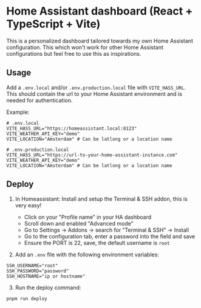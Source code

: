 # Home Assistant dashboard (React + TypeScript + Vite)

This is a personalized dashboard tailored towards my own Home Assistant configuration. This which won't work for other Home Assistant configurations but feel free to use this as inspirations.

## Usage

Add a `.env.local` and/or `.env.production.local` file with `VITE_HASS_URL`. This should contain the url to your Home Assistant environment and is needed for authentication.

Example:

```
# .env.local
VITE_HASS_URL="https://homeassistant.local:8123"
VITE_WEATHER_API_KEY="demo"
VITE_LOCATION="Amsterdam" # Can be latlong or a location name
```

```
# .env.production.local
VITE_HASS_URL="https://url-to-your-home-assistant-instance.com"
VITE_WEATHER_API_KEY="demo"
VITE_LOCATION="Amsterdam" # Can be latlong or a location name
```

## Deploy

1. In Homeassistant: Install and setup the Terminal & SSH addon, this is very easy!

   - Click on your "Profile name" in your HA dashboard
   - Scroll down and enabled "Advanced mode"
   - Go to Settings -> Addons -> search for "Terminal & SSH" -> Install
   - Go to the configuration tab, enter a password into the field and save
   - Ensure the PORT is 22, save, the default username is `root`

2. Add an `.env` file with the following environment variables:

```
SSH_USERNAME="root"
SSH_PASSWORD="password"
SSH_HOSTNAME="ip or hostname"
```

3. Run the deploy command:

```zsh
pnpm run deploy
```
